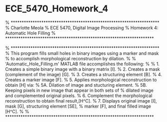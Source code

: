 # ECE_5470_Homework_4


% ********************************************************************
% Charlotte Meola
% ECE 5470, Digital Image Processing
% Homework 4: Automatic Hole Filling
% ********************************************************************

% ********************************************************************
% This program fills small holes in binary images using a marker and mask
% to accomplish morphological reconstruction by dilation.
% 
% 'Automatic_Hole_Filling.m' MATLAB file accomplishes the following: 
%
%   1. Creates a simple binary image with a binary matrix [I].
%   2. Creates a mask (complement of the image) [G].
%   3. Creates a structuring element [B].
%   4. Creates a marker image [F].
%   5. Applies morphological reconstruction to obtain [H] via:
%       5A. Dilation of image and stucturing element.
%       5B. Keeping pixels in new image that appear in both sets of
%           dilated image and complemented original pixels.
%   6. Complement the morphological reconstruction to obtain final result,[H^C].
%   7. Displays original image [I], mask [G], structuring element [SE], 
%           marker [F], and final filled image [H^C].
% 
% ********************************************************************

